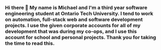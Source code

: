 ### Hi there 👋 My name is Michael and I'm a third year software engineering student at Ontario Tech University. I tend to work on automation, full-stack web and software development projects. I use the given corporate accounts for all of my development that was during my co-ops, and I use this account for school and personal projects. Thank you for taking the time to read this.

<!--
**michaelm6453/michaelm6453** is a ✨ _special_ ✨ repository because its `README.md` (this file) appears on your GitHub profile.

Here are some ideas to get you started:

- 🔭 I’m currently working on ...
- 🌱 I’m currently learning ...
- 👯 I’m looking to collaborate on ...
- 🤔 I’m looking for help with ...
- 💬 Ask me about ...
- 📫 How to reach me: ...
- 😄 Pronouns: ...
- ⚡ Fun fact: ...
-->
